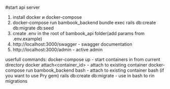 #start api server<br/>
1. install docker и docker-compose
2. docker-compose run bambook_backend bundle exec rails db:create db:migrate db:seed
3. create .env in the root of bambook_api  folder(add params from .env.example)
4. http://localhost:3000/swagger   - swagger documentation
5. http://localhost:3000/admin     - active admin

userfull commands:
docker-compose up   - start containers in from current directory
docker attach<container_id>  - attach to existing container
docker-compose run bambook_backend bash  - attach to existing container bash (if you want to use Pry gem)
rails db:create db:migrate - use in bash to rin migrations